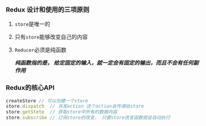 ### Redux 设计和使用的三项原则

1. `store`是唯一的

2. 只有`store`能够改变自己的内容

3. `Reducer`必须是纯函数

   ***纯函数指的是， 给定固定的输入，就一定会有固定的输出，而且不会有任何副作用***

### Redux的核心API

~~~javascript
createStore	// 可以创建一个store
store.dispatch	// 派发action	这个action会传递给store
store.getStete	// 获取store中所有的数据内容
store.subscribe	// 订阅store的改变， 只要store改变函数就会自动执行
~~~

